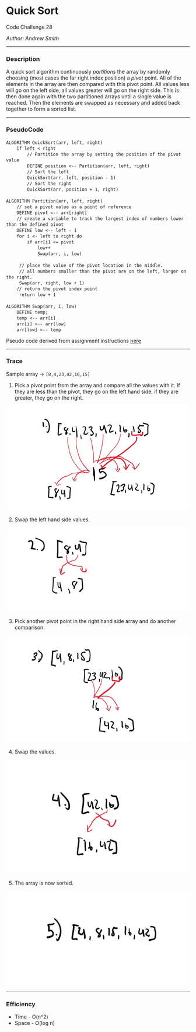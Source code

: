 # Quick Sort

Code Challenge 28

*Author: Andrew Smith*

---

### Description 

A quick sort algorithm continuously *partitions* the array by randomly choosing (most cases the 
far right index position) a *pivot* point. All of the elements in the array are then compared with 
this pivot point. All values less will go on the left side, all values greater will go on the 
right side. This is then done again with the two partitioned arrays until a single value is reached. 
Then the elements are swapped as necessary and added back together to form a sorted list.

---

### PseudoCode

```
ALGORITHM QuickSort(arr, left, right)
    if left < right
        // Partition the array by setting the position of the pivot value 
        DEFINE position <-- Partition(arr, left, right)
        // Sort the left
        QuickSort(arr, left, position - 1)
        // Sort the right
        QuickSort(arr, position + 1, right)

ALGORITHM Partition(arr, left, right)
    // set a pivot value as a point of reference
    DEFINE pivot <-- arr[right]
    // create a variable to track the largest index of numbers lower than the defined pivot
    DEFINE low <-- left - 1
    for i <- left to right do
        if arr[i] <= pivot
            low++
            Swap(arr, i, low)

     // place the value of the pivot location in the middle.
     // all numbers smaller than the pivot are on the left, larger on the right. 
     Swap(arr, right, low + 1)
    // return the pivot index point
     return low + 1

ALGORITHM Swap(arr, i, low)
    DEFINE temp;
    temp <-- arr[i]
    arr[i] <-- arr[low]
    arr[low] <-- temp
```

Pseudo code derived from assignment instructions [here](https://canvas.instructure.com/courses/2134291/assignments/15977778?return_to=https%3A%2F%2Fcanvas.instructure.com%2Fcalendar%23view_name%3Dmonth%26view_start%3D2020-08-12)

---

### Trace

Sample array -> `[8,4,23,42,16,15]`


1. Pick a pivot point from the array and compare all the values with it. If they are less than 
   the pivot, they go on the left hand side, if they are greater, they go on the right. 

![step 1](QuickSortAlgo/Imgs/step1.jpg)

2. Swap the left hand side values.

![step 2](QuickSortAlgo/Imgs/step2.jpg)


3. Pick another pivot point in the right hand side array and do another comparison. 

![step 3](QuickSortAlgo/Imgs/step3.jpg)

4. Swap the values.

![step 4](QuickSortAlgo/Imgs/step4.jpg)

5. The array is now sorted.

![step 5](QuickSortAlgo/Imgs/step5.jpg)

---

### Efficiency

- Time - O(n^2)
- Space - O(log n)



